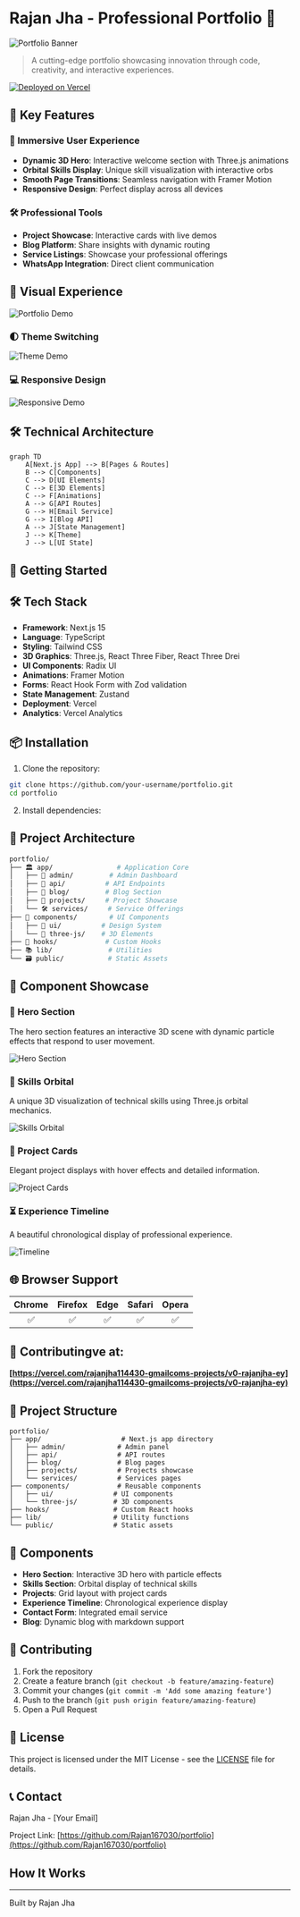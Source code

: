 # Rajan Jha - Professional Portfolio 🚀

![Portfolio Banner](public/images/banner.jpg)

> A cutting-edge portfolio showcasing innovation through code, creativity, and interactive experiences.

[![Deployed on Vercel](https://img.shields.io/badge/Deployed%20on-Vercel-black?style=for-the-badge&logo=vercel)](https://rajanjha.vercel.app)
## 🎯 Key Features

### 💫 Immersive User Experience
- **Dynamic 3D Hero**: Interactive welcome section with Three.js animations
- **Orbital Skills Display**: Unique skill visualization with interactive orbs
- **Smooth Page Transitions**: Seamless navigation with Framer Motion
- **Responsive Design**: Perfect display across all devices

### 🛠️ Professional Tools
- **Project Showcase**: Interactive cards with live demos
- **Blog Platform**: Share insights with dynamic routing
- **Service Listings**: Showcase your professional offerings
- **WhatsApp Integration**: Direct client communication
## 🎨 Visual Experience

![Portfolio Demo](public/images/demo.gif)

### 🌓 Theme Switching
![Theme Demo](public/images/theme-switch.gif)

### 💻 Responsive Design
![Responsive Demo](public/images/responsive.gif)

## 🛠️ Technical Architecture

```mermaid
graph TD
    A[Next.js App] --> B[Pages & Routes]
    B --> C[Components]
    C --> D[UI Elements]
    C --> E[3D Elements]
    C --> F[Animations]
    A --> G[API Routes]
    G --> H[Email Service]
    G --> I[Blog API]
    A --> J[State Management]
    J --> K[Theme]
    J --> L[UI State]
```

## 🚀 Getting Started
## 🛠️ Tech Stack

- **Framework**: Next.js 15
- **Language**: TypeScript
- **Styling**: Tailwind CSS
- **3D Graphics**: Three.js, React Three Fiber, React Three Drei
- **UI Components**: Radix UI
- **Animations**: Framer Motion
- **Forms**: React Hook Form with Zod validation
- **State Management**: Zustand
- **Deployment**: Vercel
- **Analytics**: Vercel Analytics

## 📦 Installation

1. Clone the repository:
```bash
git clone https://github.com/your-username/portfolio.git
cd portfolio
```

2. Install dependencies:
## 📂 Project Architecture

```bash
portfolio/
├── 🏛️ app/                # Application Core
│   ├── 🔐 admin/         # Admin Dashboard
│   ├── 🚀 api/          # API Endpoints
│   ├── 📝 blog/         # Blog Section
│   ├── 💼 projects/     # Project Showcase
│   └── 🛠️ services/     # Service Offerings
├── 🧩 components/        # UI Components
│   ├── 🎨 ui/          # Design System
│   └── 🌟 three-js/    # 3D Elements
├── 🎣 hooks/            # Custom Hooks
├── 📚 lib/              # Utilities
└── 🗃️ public/           # Static Assets
```

## 🎨 Component Showcase

### 🌟 Hero Section
The hero section features an interactive 3D scene with dynamic particle effects that respond to user movement.

![Hero Section](public/images/hero.png)

### 🔮 Skills Orbital
A unique 3D visualization of technical skills using Three.js orbital mechanics.

![Skills Orbital](public/images/skills.png)

### 💼 Project Cards
Elegant project displays with hover effects and detailed information.

![Project Cards](public/images/projects.png)

### ⏳ Experience Timeline
A beautiful chronological display of professional experience.

![Timeline](public/images/timeline.png)

## 🌐 Browser Support

| Chrome | Firefox | Edge | Safari | Opera |
|:------:|:-------:|:----:|:------:|:-----:|
|    ✅   |    ✅    |   ✅  |    ✅   |   ✅   |

## 🤝 Contributingve at:

**[https://vercel.com/rajanjha114430-gmailcoms-projects/v0-rajanjha-ey](https://vercel.com/rajanjha114430-gmailcoms-projects/v0-rajanjha-ey)**

## 📁 Project Structure

```
portfolio/
├── app/                    # Next.js app directory
│   ├── admin/             # Admin panel
│   ├── api/               # API routes
│   ├── blog/              # Blog pages
│   ├── projects/          # Projects showcase
│   └── services/          # Services pages
├── components/            # Reusable components
│   ├── ui/               # UI components
│   └── three-js/         # 3D components
├── hooks/                # Custom React hooks
├── lib/                  # Utility functions
└── public/               # Static assets
```

## 🎨 Components

- **Hero Section**: Interactive 3D hero with particle effects
- **Skills Section**: Orbital display of technical skills
- **Projects**: Grid layout with project cards
- **Experience Timeline**: Chronological experience display
- **Contact Form**: Integrated email service
- **Blog**: Dynamic blog with markdown support

## 🤝 Contributing

1. Fork the repository
2. Create a feature branch (`git checkout -b feature/amazing-feature`)
3. Commit your changes (`git commit -m 'Add some amazing feature'`)
4. Push to the branch (`git push origin feature/amazing-feature`)
5. Open a Pull Request

## 📄 License

This project is licensed under the MIT License - see the [LICENSE](LICENSE) file for details.

## 📞 Contact

Rajan Jha - [Your Email]

Project Link: [https://github.com/Rajan167030/portfolio](https://github.com/Rajan167030/portfolio)

## How It Works



---

Built by Rajan Jha
